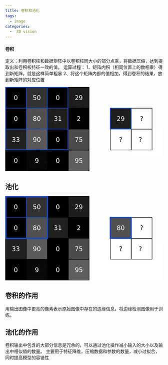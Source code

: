 ```yaml
---
title: 卷积和池化
tags:
  - image
categories:
  -  3D vision
---
```


#### 卷积
定义：利用卷积核和数据矩阵中以卷积核同大小的部分点乘，将数据压缩，达到提取出和卷积核特征一致的值。
运算过程：
1、矩阵内积（相同位置上的数相乘）得到新矩阵，就是这样简单粗暴
2、将这个矩阵内部的值相加，得到卷积的结果，放到新矩阵的对应位置

![conv](./image/conv_and_pool/conv.png)

## 池化

![pool](./image/conv_and_pool/pool.png)
## 卷积的作用
用输出图像中更亮的像素表示原始图像中存在的边缘信息，将边缘检测图像用于训练。

## 池化的作用
卷积输出中包含的大部分信息是冗余的，可以通过池化操作减小输入的大小以及输出中相似值的数量。
主要用于特征降维，压缩数据和参数的数量，减小过拟合，同时提高模型的容错性